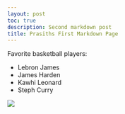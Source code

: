 ```yaml
---
layout: post
toc: true
description: Second markdown post
title: Prasiths First Markdown Page
---
```


Favorite basketball players:
- Lebron James
- James Harden
- Kawhi Leonard
- Steph Curry

<body><img src="https://www.si.com/.image/ar_233:100%2Cc_fill%2Ccs_srgb%2Cg_faces:center%2Cq_auto:good%2Cw_1920/MTkwMTM1NTE1OTYwMzg3MjMw/steph-curry-game-4-performance-getty.webp"></body>
